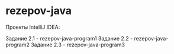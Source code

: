 # rezepov-java

Проекты IntelliJ IDEA:

Задание 2.1 - rezepov-java-program1
Задание 2.2 - rezepov-java-program2
Задание 2.3 - rezepov-java-program3
